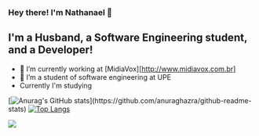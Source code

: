 ### Hey there! I'm Nathanael 👋

## I'm a Husband, a Software Engineering student, and a Developer!

- 🔭 I’m currently working at [MidiaVox][http://www.midiavox.com.br]
- 🌱 I’m a student of software engineering at UPE
- Currently I'm studying 

[![Anurag's GitHub stats](https://github-readme-stats.vercel.app/api?username=NathanaelCarauna&show_icons=true&theme=merko&custom_title='My_Github_Status')](https://github.com/anuraghazra/github-readme-stats)    
[![Top Langs](https://github-readme-stats.vercel.app/api/top-langs/?username=NathanaelCarauna&layout=compact&theme=merko)](https://github.com/anuraghazra/github-readme-stats)

![](https://img.shields.io/badge/<WORD_ON_LEFT>-<WORD_ON_RIGHT>-informational?style=flat&logo=<LOGO_NAME>&logoColor=white&color=2bbc8a)

